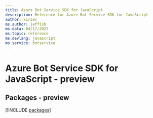 ```yaml
---
title: Azure Bot Service SDK for JavaScript
description: Reference for Azure Bot Service SDK for JavaScript
author: xirzec
ms.author: jeffish
ms.data: 04/17/2023
ms.topic: reference
ms.devlang: javascript
ms.service: botservice
---
```

# Azure Bot Service SDK for JavaScript - preview
## Packages - preview
[!INCLUDE [packages](bot-service-index.md)]